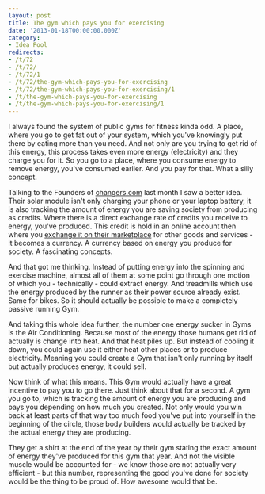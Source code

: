 ```yaml
---
layout: post
title: The gym which pays you for exercising
date: '2013-01-18T00:00:00.000Z'
category:
- Idea Pool
redirects:
- /t/72
- /t/72/
- /t/72/1
- /t/72/the-gym-which-pays-you-for-exercising
- /t/72/the-gym-which-pays-you-for-exercising/1
- /t/the-gym-which-pays-you-for-exercising
- /t/the-gym-which-pays-you-for-exercising/1
---
```




I always found the system of public gyms for fitness kinda odd. A place, where you go to get fat out of your system, which you've knowingly put there by eating more than you need. And not only are you trying to get rid of this energy, this process takes even more energy (electricity) and they charge you for it. So you go to a place, where you consume energy to remove energy, you've consumed earlier. And you pay for that. What a silly concept.

Talking to the Founders of [changers.com](https://www.changers.com/en) last month I saw a better idea. Their solar module isn't only charging your phone or your laptop battery, it is also tracking the amount of energy you are saving society from producing as credits. Where there is a direct exchange rate of credits you receive to energy, you've produced. This credit is hold in an online account then where you [exchange it on their marketplace](http://www.changers.com/marketplace/) for other goods and services - it becomes a currency. A currency based on energy you produce for society. A fascinating concepts.

And that got me thinking. Instead of putting energy into the spinning and exercise machine, almost all of them at some point go through one motion of which you - technically - could extract energy. And treadmills which use the energy produced by the runner as their power source already exist. Same for bikes. So it should actually be possible to make a completely passive running Gym. 

And taking this whole idea further, the number one energy sucker in Gyms is the Air Conditioning. Because most of the energy those humans get rid of actually is change into heat. And that heat piles up. But instead of cooling it down, you could again use it either heat other places or to produce electricity. Meaning you could create a Gym that isn't only running by itself but actually produces energy, it could sell.

Now think of what this means. This Gym would actually have a great incentive to pay you to go there. Just think about that for a second. A gym you go to, which is tracking the amount of energy you are producing and pays you depending on how much you created. Not only would you win back at least parts of that way too much food you've put into yourself in the beginning of the circle, those body builders would actually be tracked by the actual energy they are producing.

They get a shirt at the end of the year by their gym stating the exact amount of energy they've produced for this gym that year. And not the visible muscle would be accounted for - we know those are not actually very efficient - but this number, representing the good you've done for society would be the thing to be proud of. How awesome would that be.
